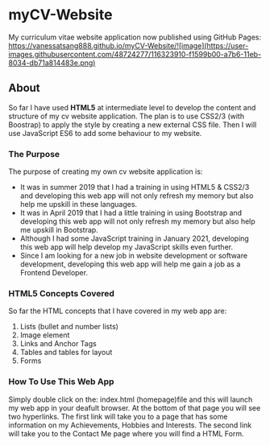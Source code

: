# myCV-Website
My curriculum vitae website application now published using GitHub Pages: https://vanessatsang888.github.io/myCV-Website/![image](https://user-images.githubusercontent.com/48724277/116323910-f1599b00-a7b6-11eb-8034-db71a814483e.png)


## About
So far I have used **HTML5** at intermediate level to develop the content and structure of my cv website application.
The plan is to use CSS2/3 (with Boostrap) to apply the style by creating a new external CSS file. Then I will use JavaScript ES6 to add some behaviour to my website.

### The Purpose
The purpose of creating my own cv website application is:
- It was in summer 2019 that I had a training in using HTML5 & CSS2/3 and developing this web app will not only refresh my memory but also help me upskill in these languages.
- It was in April 2019 that I had a little training in using Bootstrap and developing this web app will not only refresh my memory but also help me upskill in Bootstrap.
- Although I had some JavaScript training in January 2021, developing this web app will help develop my JavaScript skills even further.
- Since I am looking for a new job in website development or software development, developing this web app will help me gain a job as a Frontend Developer.

### HTML5 Concepts Covered
So far the HTML concepts that I have covered in my web app are:
1. Lists (bullet and number lists)
2. Image element
3. Links and Anchor Tags
4. Tables and tables for layout
5. Forms

### How To Use This Web App
Simply double click on the: index.html (homepage)file and this will launch my web app in your deafult browser. At the bottom of that page you will see two hyperlinks. The first link will take you to a page that has some information on my Achievements, Hobbies and Interests. The second link will take you to the Contact Me page where you will find a HTML Form.


